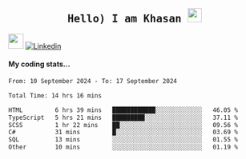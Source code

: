 <h2 align='center'><samp><strong>Hello) I am Khasan <img src="https://media.giphy.com/media/hvRJCLFzcasrR4ia7z/giphy.gif" width="28px" height="28px"></strong></samp></h2>

<img src="https://media.giphy.com/media/WUlplcMpOCEmTGBtBW/giphy.gif" width="30"> [![Linkedin](https://img.shields.io/badge/LinkedIn-Khasan%20Rashidov-blue?logo=Linkedin&logoColor=blue&labelColor=black&style=flat-square)](https://www.linkedin.com/in/khasanr)  

#### My coding stats...
<!--START_SECTION:waka-->

```txt
From: 10 September 2024 - To: 17 September 2024

Total Time: 14 hrs 16 mins

HTML         6 hrs 39 mins   ████████████░░░░░░░░░░░░░   46.05 %
TypeScript   5 hrs 21 mins   █████████░░░░░░░░░░░░░░░░   37.11 %
SCSS         1 hr 22 mins    ██░░░░░░░░░░░░░░░░░░░░░░░   09.56 %
C#           31 mins         █░░░░░░░░░░░░░░░░░░░░░░░░   03.69 %
SQL          13 mins         ░░░░░░░░░░░░░░░░░░░░░░░░░   01.55 %
Other        10 mins         ░░░░░░░░░░░░░░░░░░░░░░░░░   01.19 %
```

<!--END_SECTION:waka-->

<!---
khasanrashidov/khasanrashidov is a ✨ special ✨ repository because its `README.md` (this file) appears on your GitHub profile.
You can click the Preview link to take a look at your changes.
--->
